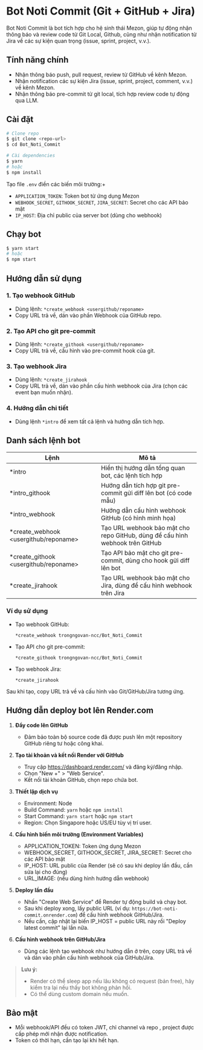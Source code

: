 # Bot Noti Commit (Git + GitHub + Jira)

Bot Noti Commit là bot tích hợp cho hệ sinh thái Mezon, giúp tự động nhận thông báo và review code từ Git Local, Github, cũng như nhận notification từ Jira về các sự kiện quan trọng (issue, sprint, project, v.v.).

## Tính năng chính
- Nhận thông báo push, pull request, review từ GitHub về kênh Mezon.
- Nhận notification các sự kiện Jira (issue, sprint, project, comment, v.v.) về kênh Mezon.
- Nhận thông báo pre-commit từ git local, tích hợp review code tự động qua LLM.


## Cài đặt

```bash
# Clone repo
$ git clone <repo-url>
$ cd Bot_Noti_Commit

# Cài dependencies
$ yarn
# hoặc
$ npm install
```

Tạo file `.env`  điền các biến môi trường:+
- `APPLICATION_TOKEN`: Token bot từ ứng dụng Mezon
- `WEBHOOK_SECRET`, `GITHOOK_SECRET`, `JIRA_SECRET`: Secret cho các API bảo mật
- `IP_HOST`: Địa chỉ public của server bot (dùng cho webhook)

## Chạy bot

```bash
$ yarn start
# hoặc
$ npm start
```

## Hướng dẫn sử dụng

### 1. Tạo webhook GitHub
- Dùng lệnh: `*create_webhook <usergithub/reponame>`
- Copy URL trả về, dán vào phần Webhook của GitHub repo.

### 2. Tạo API cho git pre-commit
- Dùng lệnh: `*create_githook <usergithub/reponame>`
- Copy URL trả về, cấu hình vào pre-commit hook của git.

### 3. Tạo webhook Jira
- Dùng lệnh: `*create_jirahook`
- Copy URL trả về, dán vào phần cấu hình webhook của Jira (chọn các event bạn muốn nhận).

### 4. Hướng dẫn chi tiết
- Dùng lệnh `*intro` để xem tất cả lệnh và hướng dẫn tích hợp.

## Danh sách lệnh bot

| Lệnh | Mô tả |
|------|-------|
| *intro | Hiển thị hướng dẫn tổng quan bot, các lệnh tích hợp |
| *intro_githook | Hướng dẫn tích hợp git pre-commit gửi diff lên bot (có code mẫu) |
| *intro_webhook | Hướng dẫn cấu hình webhook GitHub (có hình minh họa) |
| *create_webhook <usergithub/reponame> | Tạo URL webhook bảo mật cho repo GitHub, dùng để cấu hình webhook trên GitHub |
| *create_githook <usergithub/reponame> | Tạo API bảo mật cho git pre-commit, dùng cho hook gửi diff lên bot |
| *create_jirahook | Tạo URL webhook bảo mật cho Jira, dùng để cấu hình webhook trên Jira |

### Ví dụ sử dụng

- Tạo webhook GitHub:
  ```
  *create_webhook trongngovan-ncc/Bot_Noti_Commit
  ```
- Tạo API cho git pre-commit:
  ```
  *create_githook trongngovan-ncc/Bot_Noti_Commit
  ```
- Tạo webhook Jira:
  ```
  *create_jirahook
  ```

Sau khi tạo, copy URL trả về và cấu hình vào Git/GitHub/Jira tương ứng.

## Hướng dẫn deploy bot lên Render.com

1. **Đẩy code lên GitHub**
   - Đảm bảo toàn bộ source code đã được push lên một repository GitHub riêng tư hoặc công khai.

2. **Tạo tài khoản và kết nối Render với GitHub**
   - Truy cập https://dashboard.render.com/ và đăng ký/đăng nhập.
   - Chọn "New +" > "Web Service".
   - Kết nối tài khoản GitHub, chọn repo chứa bot.

3. **Thiết lập dịch vụ**
   - Environment: Node
   - Build Command: `yarn` hoặc `npm install`
   - Start Command: `yarn start` hoặc `npm start`
   - Region: Chọn Singapore hoặc US/EU tùy vị trí user.

4. **Cấu hình biến môi trường (Environment Variables)**
   - APPLICATION_TOKEN: Token ứng dụng Mezon
   - WEBHOOK_SECRET, GITHOOK_SECRET, JIRA_SECRET: Secret cho các API bảo mật
   - IP_HOST: URL public của Render (sẽ có sau khi deploy lần đầu, cần sửa lại cho đúng)
   - URL_IMAGE: (nếu dùng hình hướng dẫn webhook)

5. **Deploy lần đầu**
   - Nhấn "Create Web Service" để Render tự động build và chạy bot.
   - Sau khi deploy xong, lấy public URL (ví dụ: `https://bot-noti-commit.onrender.com`) để cấu hình webhook GitHub/Jira.
   - Nếu cần, cập nhật lại biến IP_HOST = public URL này rồi "Deploy latest commit" lại lần nữa.

6. **Cấu hình webhook trên GitHub/Jira**
   - Dùng các lệnh tạo webhook như hướng dẫn ở trên, copy URL trả về và dán vào phần cấu hình webhook của GitHub/Jira.

> **Lưu ý:**
> - Render có thể sleep app nếu lâu không có request (bản free), hãy kiểm tra lại nếu thấy bot không phản hồi.
> - Có thể dùng custom domain nếu muốn.

## Bảo mật
- Mỗi webhook/API đều có token JWT, chỉ channel và repo , project được cấp phép mới nhận được notification.
- Token có thời hạn, cần tạo lại khi hết hạn.



